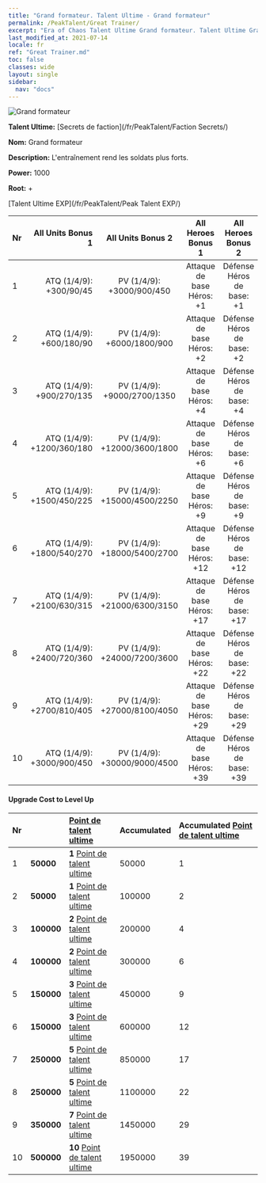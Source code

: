 ```yaml
---
title: "Grand formateur. Talent Ultime - Grand formateur"
permalink: /PeakTalent/Great Trainer/
excerpt: "Era of Chaos Talent Ultime Grand formateur. Talent Ultime Grand formateur. Grand formateur"
last_modified_at: 2021-07-14
locale: fr
ref: "Great Trainer.md"
toc: false
classes: wide
layout: single
sidebar:
  nav: "docs"
---
```


  ![Grand formateur](/images/pt/talent_3001.png)

  **Talent Ultime:** [Secrets de faction](/fr/PeakTalent/Faction Secrets/)

  **Nom:** Grand formateur

  **Description:** L'entraînement rend les soldats plus forts.

  **Power:** 1000

  **Root:** +

  [Talent Ultime EXP](/fr/PeakTalent/Peak Talent EXP/)

  | Nr | All Units Bonus 1 | All Units Bonus 2 | All Heroes Bonus 1 | All Heroes Bonus 2 |
  |:---|--------------:|:-------------:|:-------------:|:-------------:|
  | 1 | ATQ (1/4/9): +300/90/45 | PV (1/4/9): +3000/900/450 | Attaque de base Héros: +1 | Défense Héros de base: +1 |
  | 2 | ATQ (1/4/9): +600/180/90 | PV (1/4/9): +6000/1800/900 | Attaque de base Héros: +2 | Défense Héros de base: +2 |
  | 3 | ATQ (1/4/9): +900/270/135 | PV (1/4/9): +9000/2700/1350 | Attaque de base Héros: +4 | Défense Héros de base: +4 |
  | 4 | ATQ (1/4/9): +1200/360/180 | PV (1/4/9): +12000/3600/1800 | Attaque de base Héros: +6 | Défense Héros de base: +6 |
  | 5 | ATQ (1/4/9): +1500/450/225 | PV (1/4/9): +15000/4500/2250 | Attaque de base Héros: +9 | Défense Héros de base: +9 |
  | 6 | ATQ (1/4/9): +1800/540/270 | PV (1/4/9): +18000/5400/2700 | Attaque de base Héros: +12 | Défense Héros de base: +12 |
  | 7 | ATQ (1/4/9): +2100/630/315 | PV (1/4/9): +21000/6300/3150 | Attaque de base Héros: +17 | Défense Héros de base: +17 |
  | 8 | ATQ (1/4/9): +2400/720/360 | PV (1/4/9): +24000/7200/3600 | Attaque de base Héros: +22 | Défense Héros de base: +22 |
  | 9 | ATQ (1/4/9): +2700/810/405 | PV (1/4/9): +27000/8100/4050 | Attaque de base Héros: +29 | Défense Héros de base: +29 |
  | 10 | ATQ (1/4/9): +3000/900/450 | PV (1/4/9): +30000/9000/4500 | Attaque de base Héros: +39 | Défense Héros de base: +39 |


#### Upgrade Cost to Level Up

  | Nr | <i class="fas fa-coins"/> | [Point de talent ultime](/ItemsFR/con_934/) | Accumulated <i class="fas fa-coins"/> | Accumulated [Point de talent ultime](/ItemsFR/con_934/) |
  |:---|:--------------|:-------------|:-------------|:-------------|
  | 1 | **50000** | **1** [Point de talent ultime](/ItemsFR/con_934/) | 50000 | 1 |
  | 2 | **50000** | **1** [Point de talent ultime](/ItemsFR/con_934/) | 100000 | 2 |
  | 3 | **100000** | **2** [Point de talent ultime](/ItemsFR/con_934/) | 200000 | 4 |
  | 4 | **100000** | **2** [Point de talent ultime](/ItemsFR/con_934/) | 300000 | 6 |
  | 5 | **150000** | **3** [Point de talent ultime](/ItemsFR/con_934/) | 450000 | 9 |
  | 6 | **150000** | **3** [Point de talent ultime](/ItemsFR/con_934/) | 600000 | 12 |
  | 7 | **250000** | **5** [Point de talent ultime](/ItemsFR/con_934/) | 850000 | 17 |
  | 8 | **250000** | **5** [Point de talent ultime](/ItemsFR/con_934/) | 1100000 | 22 |
  | 9 | **350000** | **7** [Point de talent ultime](/ItemsFR/con_934/) | 1450000 | 29 |
  | 10 | **500000** | **10** [Point de talent ultime](/ItemsFR/con_934/) | 1950000 | 39 |
